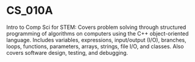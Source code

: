 # CS_010A
Intro to Comp Sci for STEM:
Covers problem solving through structured programming of algorithms on computers using the C++ object-oriented 
language. Includes variables, expressions, input/output (I/O), branches, loops, functions, parameters, arrays, strings, 
file I/O, and classes. Also covers software design, testing, and debugging. 

